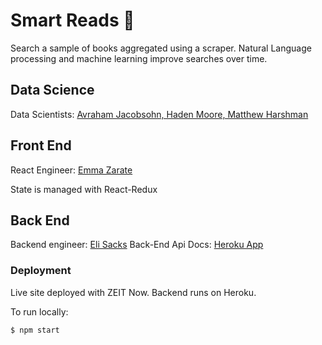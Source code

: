 

# Smart Reads 📘

Search a sample of books aggregated using a scraper. Natural Language processing and machine learning improve searches over time.

## Data Science
Data Scientists: [Avraham Jacobsohn, Haden Moore, Matthew Harshman](https://github.com/better-reads-9-20/Data-Science)

## Front End
React Engineer: [Emma Zarate](https://github.com/yoshimii/smart-reads)

State is managed with React-Redux

## Back End
Backend engineer: [Eli Sacks](https://github.com/better-reads-9-20/Back-End)
Back-End Api Docs: [Heroku App](https://better-reads-bw.herokuapp.com/api/docs/)

### Deployment
Live site deployed with ZEIT Now.
Backend runs on Heroku.

To run locally:

```shell
$ npm start
```

